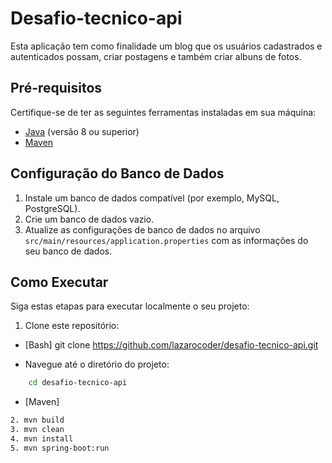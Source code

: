 # Desafio-tecnico-api

Esta aplicação tem como finalidade um blog que os usuários cadastrados e autenticados possam, criar postagens e também criar albuns de fotos.

## Pré-requisitos

Certifique-se de ter as seguintes ferramentas instaladas em sua máquina:

- [Java](https://www.oracle.com/java/technologies/javase-downloads.html) (versão 8 ou superior)
- [Maven](https://maven.apache.org/download.cgi)

## Configuração do Banco de Dados

1. Instale um banco de dados compatível (por exemplo, MySQL, PostgreSQL).
2. Crie um banco de dados vazio.
3. Atualize as configurações de banco de dados no arquivo `src/main/resources/application.properties` com as informações do seu banco de dados.

## Como Executar

Siga estas etapas para executar localmente o seu projeto:

1. Clone este repositório:

- [Bash]
   git clone https://github.com/lazarocoder/desafio-tecnico-api.git

- Navegue até o diretório do projeto:

```bash
    cd desafio-tecnico-api
```

- [Maven]
```bash
2. mvn build
3. mvn clean
4. mvn install
5. mvn spring-boot:run
```



